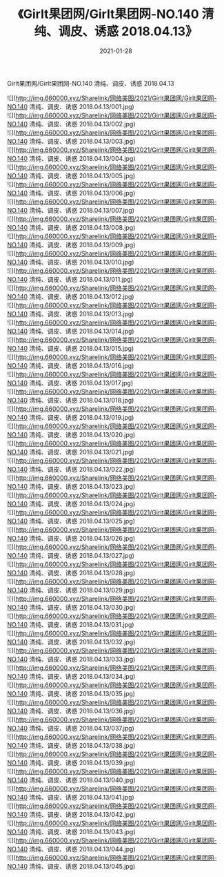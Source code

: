 ﻿---
layout: post
title:  《Girlt果团网/Girlt果团网-NO.140 清纯、调皮、诱惑 2018.04.13》
date:   2021-01-28
img: http://img.660000.xyz/Sharelink/网络美图/2021/Girlt果团网/Girlt果团网-NO.140 清纯、调皮、诱惑 2018.04.13/000.jpg
categories: [美女, 清纯, 唯美]
---

Girlt果团网/Girlt果团网-NO.140 清纯、调皮、诱惑 2018.04.13

 ![](http://img.660000.xyz/Sharelink/网络美图/2021/Girlt果团网/Girlt果团网-NO.140 清纯、调皮、诱惑 2018.04.13/001.jpg) <br>![](http://img.660000.xyz/Sharelink/网络美图/2021/Girlt果团网/Girlt果团网-NO.140 清纯、调皮、诱惑 2018.04.13/002.jpg) <br>![](http://img.660000.xyz/Sharelink/网络美图/2021/Girlt果团网/Girlt果团网-NO.140 清纯、调皮、诱惑 2018.04.13/003.jpg) <br>![](http://img.660000.xyz/Sharelink/网络美图/2021/Girlt果团网/Girlt果团网-NO.140 清纯、调皮、诱惑 2018.04.13/004.jpg) <br>![](http://img.660000.xyz/Sharelink/网络美图/2021/Girlt果团网/Girlt果团网-NO.140 清纯、调皮、诱惑 2018.04.13/005.jpg) <br>![](http://img.660000.xyz/Sharelink/网络美图/2021/Girlt果团网/Girlt果团网-NO.140 清纯、调皮、诱惑 2018.04.13/006.jpg) <br>![](http://img.660000.xyz/Sharelink/网络美图/2021/Girlt果团网/Girlt果团网-NO.140 清纯、调皮、诱惑 2018.04.13/007.jpg) <br>![](http://img.660000.xyz/Sharelink/网络美图/2021/Girlt果团网/Girlt果团网-NO.140 清纯、调皮、诱惑 2018.04.13/008.jpg) <br>![](http://img.660000.xyz/Sharelink/网络美图/2021/Girlt果团网/Girlt果团网-NO.140 清纯、调皮、诱惑 2018.04.13/009.jpg) <br>![](http://img.660000.xyz/Sharelink/网络美图/2021/Girlt果团网/Girlt果团网-NO.140 清纯、调皮、诱惑 2018.04.13/010.jpg) <br>![](http://img.660000.xyz/Sharelink/网络美图/2021/Girlt果团网/Girlt果团网-NO.140 清纯、调皮、诱惑 2018.04.13/011.jpg) <br>![](http://img.660000.xyz/Sharelink/网络美图/2021/Girlt果团网/Girlt果团网-NO.140 清纯、调皮、诱惑 2018.04.13/012.jpg) <br>![](http://img.660000.xyz/Sharelink/网络美图/2021/Girlt果团网/Girlt果团网-NO.140 清纯、调皮、诱惑 2018.04.13/013.jpg) <br>![](http://img.660000.xyz/Sharelink/网络美图/2021/Girlt果团网/Girlt果团网-NO.140 清纯、调皮、诱惑 2018.04.13/014.jpg) <br>![](http://img.660000.xyz/Sharelink/网络美图/2021/Girlt果团网/Girlt果团网-NO.140 清纯、调皮、诱惑 2018.04.13/015.jpg) <br>![](http://img.660000.xyz/Sharelink/网络美图/2021/Girlt果团网/Girlt果团网-NO.140 清纯、调皮、诱惑 2018.04.13/016.jpg) <br>![](http://img.660000.xyz/Sharelink/网络美图/2021/Girlt果团网/Girlt果团网-NO.140 清纯、调皮、诱惑 2018.04.13/017.jpg) <br>![](http://img.660000.xyz/Sharelink/网络美图/2021/Girlt果团网/Girlt果团网-NO.140 清纯、调皮、诱惑 2018.04.13/018.jpg) <br>![](http://img.660000.xyz/Sharelink/网络美图/2021/Girlt果团网/Girlt果团网-NO.140 清纯、调皮、诱惑 2018.04.13/019.jpg) <br>![](http://img.660000.xyz/Sharelink/网络美图/2021/Girlt果团网/Girlt果团网-NO.140 清纯、调皮、诱惑 2018.04.13/020.jpg) <br>![](http://img.660000.xyz/Sharelink/网络美图/2021/Girlt果团网/Girlt果团网-NO.140 清纯、调皮、诱惑 2018.04.13/021.jpg) <br>![](http://img.660000.xyz/Sharelink/网络美图/2021/Girlt果团网/Girlt果团网-NO.140 清纯、调皮、诱惑 2018.04.13/022.jpg) <br>![](http://img.660000.xyz/Sharelink/网络美图/2021/Girlt果团网/Girlt果团网-NO.140 清纯、调皮、诱惑 2018.04.13/023.jpg) <br>![](http://img.660000.xyz/Sharelink/网络美图/2021/Girlt果团网/Girlt果团网-NO.140 清纯、调皮、诱惑 2018.04.13/024.jpg) <br>![](http://img.660000.xyz/Sharelink/网络美图/2021/Girlt果团网/Girlt果团网-NO.140 清纯、调皮、诱惑 2018.04.13/025.jpg) <br>![](http://img.660000.xyz/Sharelink/网络美图/2021/Girlt果团网/Girlt果团网-NO.140 清纯、调皮、诱惑 2018.04.13/026.jpg) <br>![](http://img.660000.xyz/Sharelink/网络美图/2021/Girlt果团网/Girlt果团网-NO.140 清纯、调皮、诱惑 2018.04.13/027.jpg) <br>![](http://img.660000.xyz/Sharelink/网络美图/2021/Girlt果团网/Girlt果团网-NO.140 清纯、调皮、诱惑 2018.04.13/028.jpg) <br>![](http://img.660000.xyz/Sharelink/网络美图/2021/Girlt果团网/Girlt果团网-NO.140 清纯、调皮、诱惑 2018.04.13/029.jpg) <br>![](http://img.660000.xyz/Sharelink/网络美图/2021/Girlt果团网/Girlt果团网-NO.140 清纯、调皮、诱惑 2018.04.13/030.jpg) <br>![](http://img.660000.xyz/Sharelink/网络美图/2021/Girlt果团网/Girlt果团网-NO.140 清纯、调皮、诱惑 2018.04.13/031.jpg) <br>![](http://img.660000.xyz/Sharelink/网络美图/2021/Girlt果团网/Girlt果团网-NO.140 清纯、调皮、诱惑 2018.04.13/032.jpg) <br>![](http://img.660000.xyz/Sharelink/网络美图/2021/Girlt果团网/Girlt果团网-NO.140 清纯、调皮、诱惑 2018.04.13/033.jpg) <br>![](http://img.660000.xyz/Sharelink/网络美图/2021/Girlt果团网/Girlt果团网-NO.140 清纯、调皮、诱惑 2018.04.13/034.jpg) <br>![](http://img.660000.xyz/Sharelink/网络美图/2021/Girlt果团网/Girlt果团网-NO.140 清纯、调皮、诱惑 2018.04.13/035.jpg) <br>![](http://img.660000.xyz/Sharelink/网络美图/2021/Girlt果团网/Girlt果团网-NO.140 清纯、调皮、诱惑 2018.04.13/036.jpg) <br>![](http://img.660000.xyz/Sharelink/网络美图/2021/Girlt果团网/Girlt果团网-NO.140 清纯、调皮、诱惑 2018.04.13/037.jpg) <br>![](http://img.660000.xyz/Sharelink/网络美图/2021/Girlt果团网/Girlt果团网-NO.140 清纯、调皮、诱惑 2018.04.13/038.jpg) <br>![](http://img.660000.xyz/Sharelink/网络美图/2021/Girlt果团网/Girlt果团网-NO.140 清纯、调皮、诱惑 2018.04.13/039.jpg) <br>![](http://img.660000.xyz/Sharelink/网络美图/2021/Girlt果团网/Girlt果团网-NO.140 清纯、调皮、诱惑 2018.04.13/040.jpg) <br>![](http://img.660000.xyz/Sharelink/网络美图/2021/Girlt果团网/Girlt果团网-NO.140 清纯、调皮、诱惑 2018.04.13/041.jpg) <br>![](http://img.660000.xyz/Sharelink/网络美图/2021/Girlt果团网/Girlt果团网-NO.140 清纯、调皮、诱惑 2018.04.13/042.jpg) <br>![](http://img.660000.xyz/Sharelink/网络美图/2021/Girlt果团网/Girlt果团网-NO.140 清纯、调皮、诱惑 2018.04.13/043.jpg) <br>![](http://img.660000.xyz/Sharelink/网络美图/2021/Girlt果团网/Girlt果团网-NO.140 清纯、调皮、诱惑 2018.04.13/044.jpg) <br>![](http://img.660000.xyz/Sharelink/网络美图/2021/Girlt果团网/Girlt果团网-NO.140 清纯、调皮、诱惑 2018.04.13/045.jpg) <br>